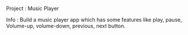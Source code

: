 Project : Music Player

Info : Build a music player app which has some features like play,
pause, Volume-up, volume-down, previous, next button.
